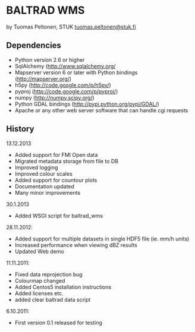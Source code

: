 BALTRAD WMS
===========
by Tuomas Peltonen, STUK <tuomas.peltonen@stuk.fi>

Dependencies
------------
* Python version 2.6 or higher
* SqlAlchemy (http://www.sqlalchemy.org/
* Mapserver version 6 or later with Python bindings (http://mapserver.org/)
* h5py (http://code.google.com/p/h5py/)
* pyproj (http://code.google.com/p/pyproj/)
* numpy (http://numpy.scipy.org/)
* Python GDAL bindings (http://pypi.python.org/pypi/GDAL/)
* Apache or any other web server software that can handle cgi requests 

History
-------
13.12.2013
* Added support for FMI Open data
* Migrated metadata storage from file to DB
* Improved logging
* Improved colour scales
* Added support for countour plots
* Documentation updated
* Many minor improvements

30.1.2013
* Added WSGI script for baltrad_wms

28.11.2012:
* Added support for multiple datasets in single HDF5 file (ie. mm/h units)
* Increased performance when viewing dBZ results
* Updated Web demo

11.11.2011:
* Fixed data reprojection bug 
* Colourmap changed
* Added Centos5 installation instructions
* Added licenses etc.
* added clear baltrad data script

6.10.2011: 
* First version 0.1 released for testing
